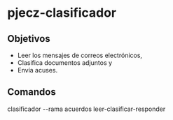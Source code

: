 # pjecz-clasificador

## Objetivos

- Leer los mensajes de correos electrónicos,
- Clasifica documentos adjuntos y
- Envía acuses.

## Comandos

clasificador --rama acuerdos leer-clasificar-responder
